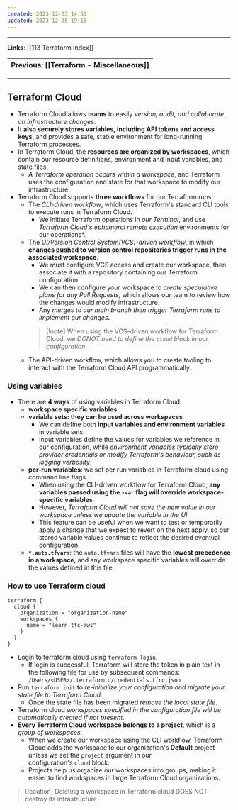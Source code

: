 ```yaml
---
created: 2023-12-03 14:50
updated: 2023-12-05 19:18
---
```

---
**Links**: [[113 Terraform Index]]

| Previous: [[Terraform - Miscellaneous]] |
|-|

---
## Terraform Cloud
- Terraform Cloud allows **teams** to easily *version, audit, and collaborate on infrastructure changes*. 
- It **also securely stores variables, including API tokens and access keys**, and provides a safe, stable environment for long-running Terraform processes.
- In Terraform Cloud, the **resources are organized by workspaces**, which contain our resource definitions, environment and input variables, and state files. 
	- *A Terraform operation occurs within a workspace*, and Terraform uses the configuration and state for that workspace to modify our infrastructure.
- Terraform Cloud supports **three workflows** for our Terraform runs:
	- The *CLI-driven workflow*, which uses Terraform's standard CLI tools to execute runs in Terraform Cloud.
		- We initiate Terraform operations in *our Terminal*, and use *Terraform Cloud's ephemeral remote execution* environments for our operations*.
	- The *UI/Version Control System(VCS)-driven workflow*, in which **changes pushed to version control repositories trigger runs in the associated workspace**.
		- We must configure VCS access and create our workspace, then associate it with a repository containing our Terraform configuration. 
		- We can then configure your workspace to *create speculative plans for any Pull Requests*, which allows our team to review how the changes would modify infrastructure. 
		- Any *merges to our main branch then trigger Terraform runs to implement our changes*.
		> [!note] When using the VCS-driven workflow for Terraform Cloud, we *DONOT need to define the `cloud` block in our configuration*.
	- The API-driven workflow, which allows you to create tooling to interact with the Terraform Cloud API programmatically.

### Using variables
- There are **4 ways** of using variables in Terraform Cloud:
	- **workspace specific variables** 
	- **variable sets: they can be used across workspaces**
		- We can define both **input variables and environment variables** in variable sets. 
		- Input variables define the values for variables we reference in our configuration, while *environment variables typically store provider credentials or modify Terraform's behaviour, such as logging verbosity*.
	- **per-run variables**: we set per run variables in Terraform  cloud using command line flags. 
		- When using the CLI-driven workflow for Terraform Cloud, **any variables passed using the `-var` flag will override workspace-specific variables**. 
		- However, *Terraform Cloud will not save the new value in our workspace unless we update the variable in the UI*. 
		- This feature can be useful when we want to test or temporarily apply a change that we expect to revert on the next apply, so our stored variable values continue to reflect the desired eventual configuration.
	- **`*.auto.tfvars`**: the `auto.tfvars` files will have the **lowest precedence in a workspace**, and any workspace specific variables will override the values defined in this file.

### How to use Terraform cloud
```hcl title:"Code changes to use terraform cloud" fold
terraform {
  cloud {
    organization = "organization-name"
    workspaces {
      name = "learn-tfc-aws" 
    }
  }
}
```

- Login to terraform cloud using `terraform login`.
	- If login is successful, Terraform will store the token in plain text in the following file for use by subsequent commands: `/Users/<USER>/.terraform.d/credentials.tfrc.json`
- Run `terraform init` to *re-initialize your configuration and migrate your state file to Terraform Cloud*.
	- Once the state file has been migrated *remove the local state file*.
-  Terraform cloud *workspaces specified in the configuration file will be automatically created if not present*.
- **Every Terraform Cloud workspace belongs to a project**, which is a *group of workspaces*.
	- When we create our workspace using the CLI workflow, Terraform Cloud adds the workspace to our organization's **Default** project unless we set the `project` argument in our configuration's `cloud` block.
	- Projects help us organize our workspaces into groups, making it easier to find workspaces in large Terraform Cloud organizations.

> [!caution] Deleting a workspace in Terraform cloud DOES NOT destroy its infrastructure.